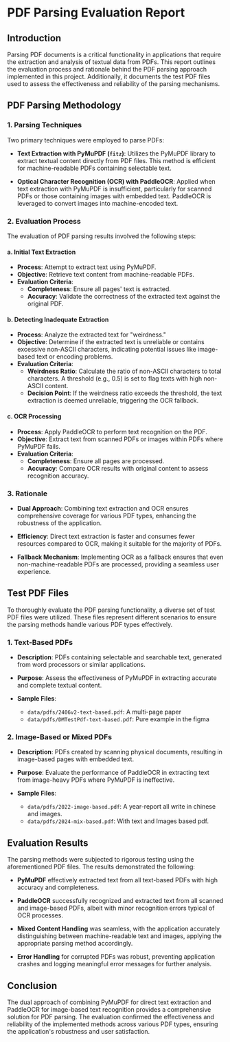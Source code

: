 # PDF Parsing Evaluation Report

## Introduction

Parsing PDF documents is a critical functionality in applications that require the extraction and analysis of textual data from PDFs. This report outlines the evaluation process and rationale behind the PDF parsing approach implemented in this project. Additionally, it documents the test PDF files used to assess the effectiveness and reliability of the parsing mechanisms.

## PDF Parsing Methodology

### 1. Parsing Techniques

Two primary techniques were employed to parse PDFs:

- **Text Extraction with PyMuPDF (`fitz`)**: Utilizes the PyMuPDF library to extract textual content directly from PDF files. This method is efficient for machine-readable PDFs containing selectable text.

- **Optical Character Recognition (OCR) with PaddleOCR**: Applied when text extraction with PyMuPDF is insufficient, particularly for scanned PDFs or those containing images with embedded text. PaddleOCR is leveraged to convert images into machine-encoded text.

### 2. Evaluation Process

The evaluation of PDF parsing results involved the following steps:

#### a. Initial Text Extraction

- **Process**: Attempt to extract text using PyMuPDF.
- **Objective**: Retrieve text content from machine-readable PDFs.
- **Evaluation Criteria**:
  - **Completeness**: Ensure all pages' text is extracted.
  - **Accuracy**: Validate the correctness of the extracted text against the original PDF.

#### b. Detecting Inadequate Extraction

- **Process**: Analyze the extracted text for "weirdness."
- **Objective**: Determine if the extracted text is unreliable or contains excessive non-ASCII characters, indicating potential issues like image-based text or encoding problems.
- **Evaluation Criteria**:
  - **Weirdness Ratio**: Calculate the ratio of non-ASCII characters to total characters. A threshold (e.g., 0.5) is set to flag texts with high non-ASCII content.
  - **Decision Point**: If the weirdness ratio exceeds the threshold, the text extraction is deemed unreliable, triggering the OCR fallback.

#### c. OCR Processing

- **Process**: Apply PaddleOCR to perform text recognition on the PDF.
- **Objective**: Extract text from scanned PDFs or images within PDFs where PyMuPDF fails.
- **Evaluation Criteria**:
  - **Completeness**: Ensure all pages are processed.
  - **Accuracy**: Compare OCR results with original content to assess recognition accuracy.

### 3. Rationale

- **Dual Approach**: Combining text extraction and OCR ensures comprehensive coverage for various PDF types, enhancing the robustness of the application.
  
- **Efficiency**: Direct text extraction is faster and consumes fewer resources compared to OCR, making it suitable for the majority of PDFs.
  
- **Fallback Mechanism**: Implementing OCR as a fallback ensures that even non-machine-readable PDFs are processed, providing a seamless user experience.

## Test PDF Files

To thoroughly evaluate the PDF parsing functionality, a diverse set of test PDF files were utilized. These files represent different scenarios to ensure the parsing methods handle various PDF types effectively.

### 1. Text-Based PDFs

- **Description**: PDFs containing selectable and searchable text, generated from word processors or similar applications.
  
- **Purpose**: Assess the effectiveness of PyMuPDF in extracting accurate and complete textual content.
  
- **Sample Files**:
  - `data/pdfs/2406v2-text-based.pdf`: A multi-page paper
  - `data/pdfs/DMTestPdf-text-based.pdf`: Pure example in the figma

### 2. Image-Based or Mixed PDFs

- **Description**: PDFs created by scanning physical documents, resulting in image-based pages with embedded text.
  
- **Purpose**: Evaluate the performance of PaddleOCR in extracting text from image-heavy PDFs where PyMuPDF is ineffective.
  
- **Sample Files**:
  - `data/pdfs/2022-image-based.pdf`: A year-report all write in chinese and images.
  - `data/pdfs/2024-mix-based.pdf`: With text and Images based pdf.

## Evaluation Results

The parsing methods were subjected to rigorous testing using the aforementioned PDF files. The results demonstrated the following:

- **PyMuPDF** effectively extracted text from all text-based PDFs with high accuracy and completeness.

- **PaddleOCR** successfully recognized and extracted text from all scanned and image-based PDFs, albeit with minor recognition errors typical of OCR processes.

- **Mixed Content Handling** was seamless, with the application accurately distinguishing between machine-readable text and images, applying the appropriate parsing method accordingly.

- **Error Handling** for corrupted PDFs was robust, preventing application crashes and logging meaningful error messages for further analysis.

## Conclusion

The dual approach of combining PyMuPDF for direct text extraction and PaddleOCR for image-based text recognition provides a comprehensive solution for PDF parsing. The evaluation confirmed the effectiveness and reliability of the implemented methods across various PDF types, ensuring the application's robustness and user satisfaction.
